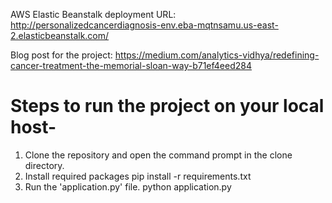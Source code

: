 AWS Elastic Beanstalk deployment URL: http://personalizedcancerdiagnosis-env.eba-mqtnsamu.us-east-2.elasticbeanstalk.com/

Blog post for the project: https://medium.com/analytics-vidhya/redefining-cancer-treatment-the-memorial-sloan-way-b71ef4eed284

# Steps to run the project on your local host-
1. Clone the repository and open the command prompt in the clone directory.
2. Install required packages pip install -r requirements.txt
3. Run the 'application.py' file. python application.py
